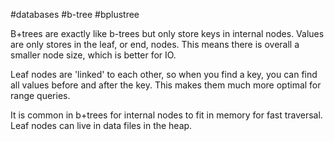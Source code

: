 #databases #b-tree #bplustree

B+trees are exactly like b-trees but only store keys in internal nodes. Values are only stores in the leaf, or end, nodes. This means there is overall a smaller node size, which is better for IO.

Leaf nodes are 'linked' to each other, so when you find a key, you can find all values before and after the key. This makes them much more optimal for range queries.

It is common in b+trees for internal nodes to fit in memory for fast traversal. Leaf nodes can live in data files in the heap.
